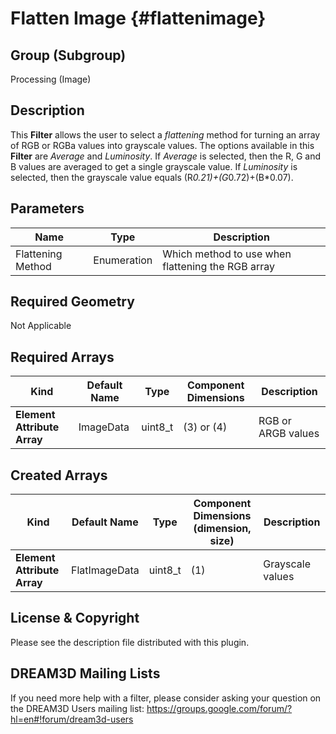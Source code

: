 Flatten Image {#flattenimage}
=============

## Group (Subgroup) ##
Processing (Image)

## Description ##
This **Filter** allows the user to select a *flattening* method for turning an array of RGB or RGBa values into grayscale values.  The options available in this **Filter** are *Average* and *Luminosity*.  If *Average* is selected, then the R, G and B values are averaged to get a single grayscale value.  If *Luminosity* is selected, then the grayscale value equals (R*0.21)+(G*0.72)+(B*0.07).

## Parameters ##
| Name | Type | Description |
|------|------|------|
| Flattening Method | Enumeration | Which method to use when flattening the RGB array |

## Required Geometry ##
Not Applicable

## Required Arrays ##
| Kind | Default Name | Type | Component Dimensions | Description |
|------|--------------|-------------|---------|-----|
| **Element Attribute Array** | ImageData | uint8_t | (3) or (4) | RGB or ARGB values |

## Created Arrays ##
| Kind | Default Name | Type | Component Dimensions (dimension, size) | Description |
|------|--------------|-------------|---------|-----|
| **Element Attribute Array** | FlatImageData | uint8_t | (1) | Grayscale values |


## License & Copyright ##

Please see the description file distributed with this plugin.

## DREAM3D Mailing Lists ##

If you need more help with a filter, please consider asking your question on the DREAM3D Users mailing list:
https://groups.google.com/forum/?hl=en#!forum/dream3d-users


